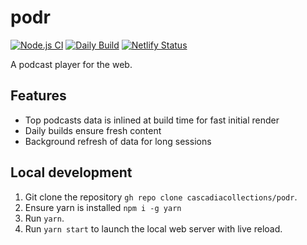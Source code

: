 # podr

[![Node.js CI](https://github.com/cascadiacollections/podr/actions/workflows/node.js.yml/badge.svg)](https://github.com/cascadiacollections/podr/actions/workflows/node.js.yml)
[![Daily Build](https://github.com/cascadiacollections/podr/actions/workflows/daily-build.yml/badge.svg)](https://github.com/cascadiacollections/podr/actions/workflows/daily-build.yml)
[![Netlify Status](https://api.netlify.com/api/v1/badges/f066f5b0-8c2c-4a63-a776-5ecb880f76ad/deploy-status)](https://app.netlify.com/sites/podr/deploys)

A podcast player for the web.

## Features

- Top podcasts data is inlined at build time for fast initial render
- Daily builds ensure fresh content
- Background refresh of data for long sessions

## Local development

1. Git clone the repository `gh repo clone cascadiacollections/podr`.
1. Ensure yarn is installed `npm i -g yarn`
1. Run `yarn`.
1. Run `yarn start` to launch the local web server with live reload.
